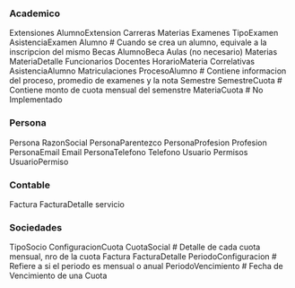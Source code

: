 ### Academico ###

Extensiones
AlumnoExtension
Carreras
Materias
Examenes
TipoExamen
AsistenciaExamen
Alumno # Cuando se crea un alumno, equivale a la inscripcion del mismo
Becas
AlumnoBeca
Aulas (no necesario)
Materias
MateriaDetalle
Funcionarios
Docentes
HorarioMateria
Correlativas
AsistenciaAlumno
Matriculaciones
ProcesoAlumno # Contiene informacion del proceso, promedio de examenes y la nota
Semestre
SemestreCuota # Contiene monto de cuota mensual del semenstre
MateriaCuota # No Implementado

### Persona ###
Persona
RazonSocial
PersonaParentezco
PersonaProfesion
Profesion
PersonaEmail
Email
PersonaTelefono
Telefono
Usuario
Permisos
UsuarioPermiso

### Contable ###
Factura
FacturaDetalle
servicio

### Sociedades ###
TipoSocio
ConfiguracionCuota
CuotaSocial # Detalle de cada cuota mensual, nro de la cuota
Factura
FacturaDetalle
PeriodoConfiguracion # Refiere a si el periodo es mensual o anual
PeriodoVencimiento # Fecha de Vencimiento de una Cuota





